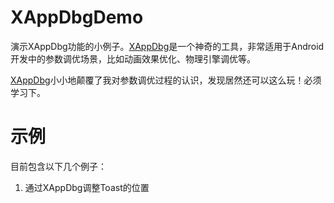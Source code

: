 # XAppDbgDemo
演示XAppDbg功能的小例子。[XAppDbg](https://github.com/sonyxperiadev/XAppDbg)是一个神奇的工具，非常适用于Android开发中的参数调优场景，比如动画效果优化、物理引擎调优等。

[XAppDbg](https://github.com/sonyxperiadev/XAppDbg)小小地颠覆了我对参数调优过程的认识，发现居然还可以这么玩！必须学习下。


# 示例
目前包含以下几个例子：

1. 通过XAppDbg调整Toast的位置

